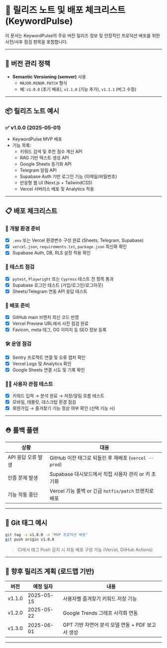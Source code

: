 # 🚀 릴리즈 노트 및 배포 체크리스트 (KeywordPulse)

이 문서는 KeywordPulse의 주요 버전 릴리즈 정보 및 안정적인 프로덕션 배포를 위한 사전/사후 점검 항목을 포함합니다.

---

## 📌 버전 관리 정책
- **Semantic Versioning (semver)** 사용
  - `MAJOR.MINOR.PATCH` 형식
  - 예: `v1.0.0` (초기 배포), `v1.1.0` (기능 추가), `v1.1.1` (버그 수정)

---

## 📦 릴리즈 노트 예시

### ✅ v1.0.0 (2025-05-01)
- KeywordPulse MVP 배포
- 기능 목록:
  - 키워드 검색 및 추천 점수 계산 API
  - RAG 기반 텍스트 생성 API
  - Google Sheets 동기화 API
  - Telegram 알림 API
  - Supabase Auth 기반 로그인 기능 (이메일/비밀번호)
  - 반응형 웹 UI (Next.js + TailwindCSS)
  - Vercel 서버리스 배포 및 Analytics 적용

---

## 📋 배포 체크리스트

### 🔧 개발 환경 준비
- [x] `.env` 또는 Vercel 환경변수 구성 완료 (Sheets, Telegram, Supabase)
- [x] `vercel.json`, `requirements.txt`, `package.json` 최신화 확인
- [x] Supabase Auth, DB, RLS 설정 적용 확인

### 🧪 테스트 점검
- [x] `pytest`, `Playwright` 또는 `Cypress` 테스트 전 항목 통과
- [x] Supabase 로그인 테스트 (가입/로그인/로그아웃)
- [x] Sheets/Telegram 연동 API 응답 테스트

### 🚀 배포 준비
- [x] GitHub main 브랜치 최신 코드 반영
- [x] Vercel Preview URL에서 사전 점검 완료
- [x] Favicon, meta 태그, OG 이미지 등 SEO 정보 등록

### 🛠 운영 점검
- [x] Sentry 프로젝트 연결 및 오류 캡처 확인
- [x] Vercel Logs 및 Analytics 확인
- [x] Google Sheets 연결 시도 및 기록 확인

### 🧑‍💻 사용자 관점 테스트
- [x] 키워드 입력 → 분석 완료 → 저장/알림 흐름 테스트
- [x] 모바일, 태블릿, 데스크탑 환경 점검
- [x] 회원가입 → 즐겨찾기 기능 정상 여부 확인 (선택 기능 시)

---

## ⛑ 롤백 플랜

| 상황 | 대응 |
|------|------|
| API 응답 오류 발생 | GitHub 이전 태그로 되돌린 후 재배포 (`vercel --prod`) |
| 인증 문제 발생 | Supabase 대시보드에서 직접 사용자 관리 or 키 초기화 |
| 기능 작동 중단 | Vercel 기능 롤백 or 긴급 `hotfix/patch` 브랜치로 배포 |

---

## 📂 Git 태그 예시

```bash
git tag -a v1.0.0 -m "MVP 프로덕션 배포"
git push origin v1.0.0
```

> CI에서 태그 Push 감지 시 자동 배포 구성 가능 (Vercel, GitHub Actions)

---

## 🧭 향후 릴리즈 계획 (로드맵 기반)

| 버전 | 예정 일자 | 내용 |
|-------|-----------|------|
| v1.1.0 | 2025-05-15 | 사용자별 즐겨찾기 키워드 저장 기능 |
| v1.2.0 | 2025-05-22 | Google Trends 그래프 시각화 연동 |
| v1.3.0 | 2025-06-01 | GPT 기반 자연어 분석 모델 연동 + PDF 보고서 생성 |

---